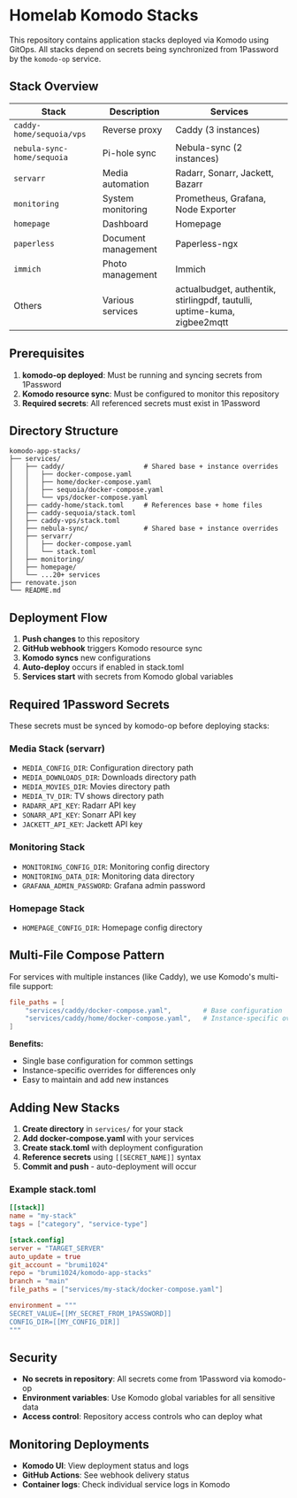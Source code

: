# Homelab Komodo Stacks

This repository contains application stacks deployed via Komodo using GitOps. All stacks depend on secrets being synchronized from 1Password by the `komodo-op` service.

## Stack Overview

| Stack | Description | Services |
|-------|-------------|----------|
| `caddy-home/sequoia/vps` | Reverse proxy | Caddy (3 instances) |
| `nebula-sync-home/sequoia` | Pi-hole sync | Nebula-sync (2 instances) |
| `servarr` | Media automation | Radarr, Sonarr, Jackett, Bazarr |
| `monitoring` | System monitoring | Prometheus, Grafana, Node Exporter |
| `homepage` | Dashboard | Homepage |
| `paperless` | Document management | Paperless-ngx |
| `immich` | Photo management | Immich |
| Others | Various services | actualbudget, authentik, stirlingpdf, tautulli, uptime-kuma, zigbee2mqtt |

## Prerequisites

1. **komodo-op deployed**: Must be running and syncing secrets from 1Password
2. **Komodo resource sync**: Must be configured to monitor this repository
3. **Required secrets**: All referenced secrets must exist in 1Password

## Directory Structure

```
komodo-app-stacks/
├── services/
│   ├── caddy/                    # Shared base + instance overrides
│   │   ├── docker-compose.yaml
│   │   ├── home/docker-compose.yaml
│   │   ├── sequoia/docker-compose.yaml
│   │   └── vps/docker-compose.yaml
│   ├── caddy-home/stack.toml     # References base + home files
│   ├── caddy-sequoia/stack.toml
│   ├── caddy-vps/stack.toml
│   ├── nebula-sync/              # Shared base + instance overrides
│   ├── servarr/
│   │   ├── docker-compose.yaml
│   │   └── stack.toml
│   ├── monitoring/
│   ├── homepage/
│   └── ...20+ services
├── renovate.json
└── README.md
```

## Deployment Flow

1. **Push changes** to this repository
2. **GitHub webhook** triggers Komodo resource sync
3. **Komodo syncs** new configurations
4. **Auto-deploy** occurs if enabled in stack.toml
5. **Services start** with secrets from Komodo global variables

## Required 1Password Secrets

These secrets must be synced by komodo-op before deploying stacks:

### Media Stack (servarr)
- `MEDIA_CONFIG_DIR`: Configuration directory path
- `MEDIA_DOWNLOADS_DIR`: Downloads directory path  
- `MEDIA_MOVIES_DIR`: Movies directory path
- `MEDIA_TV_DIR`: TV shows directory path
- `RADARR_API_KEY`: Radarr API key
- `SONARR_API_KEY`: Sonarr API key
- `JACKETT_API_KEY`: Jackett API key

### Monitoring Stack
- `MONITORING_CONFIG_DIR`: Monitoring config directory
- `MONITORING_DATA_DIR`: Monitoring data directory
- `GRAFANA_ADMIN_PASSWORD`: Grafana admin password

### Homepage Stack
- `HOMEPAGE_CONFIG_DIR`: Homepage config directory

## Multi-File Compose Pattern

For services with multiple instances (like Caddy), we use Komodo's multi-file support:

```toml
file_paths = [
    "services/caddy/docker-compose.yaml",        # Base configuration
    "services/caddy/home/docker-compose.yaml",   # Instance-specific overrides
]
```

**Benefits:**
- Single base configuration for common settings
- Instance-specific overrides for differences only
- Easy to maintain and add new instances

## Adding New Stacks

1. **Create directory** in `services/` for your stack
2. **Add docker-compose.yaml** with your services
3. **Create stack.toml** with deployment configuration
4. **Reference secrets** using `[[SECRET_NAME]]` syntax
5. **Commit and push** - auto-deployment will occur

### Example stack.toml
```toml
[[stack]]
name = "my-stack"
tags = ["category", "service-type"]

[stack.config]
server = "TARGET_SERVER"
auto_update = true
git_account = "brumi1024"
repo = "brumi1024/komodo-app-stacks"
branch = "main"
file_paths = ["services/my-stack/docker-compose.yaml"]

environment = """
SECRET_VALUE=[[MY_SECRET_FROM_1PASSWORD]]
CONFIG_DIR=[[MY_CONFIG_DIR]]
"""
```

## Security

- **No secrets in repository**: All secrets come from 1Password via komodo-op
- **Environment variables**: Use Komodo global variables for all sensitive data
- **Access control**: Repository access controls who can deploy what

## Monitoring Deployments

- **Komodo UI**: View deployment status and logs
- **GitHub Actions**: See webhook delivery status
- **Container logs**: Check individual service logs in Komodo
